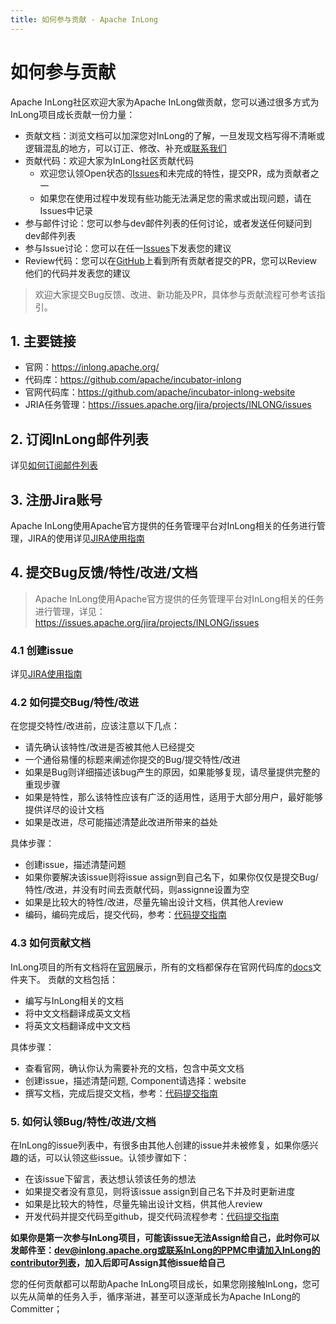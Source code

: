 ```yaml
---
title: 如何参与贡献 - Apache InLong
---
```


# 如何参与贡献
Apache InLong社区欢迎大家为Apache InLong做贡献，您可以通过很多方式为InLong项目成长贡献一份力量：
 - 贡献文档：浏览文档可以加深您对InLong的了解，一旦发现文档写得不清晰或逻辑混乱的地方，可以订正、修改、补充或[联系我们](mailto:dev@inlong.apache.org)
 - 贡献代码：欢迎大家为InLong社区贡献代码
    - 欢迎您认领Open状态的[Issues](https://issues.apache.org/jira/projects/INLONG/issues)和未完成的特性，提交PR，成为贡献者之一
    - 如果您在使用过程中发现有些功能无法满足您的需求或出现问题，请在Issues中记录
 - 参与邮件讨论：您可以参与dev邮件列表的任何讨论，或者发送任何疑问到dev邮件列表
 - 参与Issue讨论：您可以在任一[Issues](https://issues.apache.org/jira/projects/INLONG/issues)下发表您的建议
 - Review代码：您可以在[GitHub](https://github.com/apache/incubator-inlong/pulls)上看到所有贡献者提交的PR，您可以Review他们的代码并发表您的建议
> 欢迎大家提交Bug反馈、改进、新功能及PR，具体参与贡献流程可参考该指引。

## 1. 主要链接
- 官网：https://inlong.apache.org/
- 代码库：https://github.com/apache/incubator-inlong
- 官网代码库：https://github.com/apache/incubator-inlong-website
- JRIA任务管理：https://issues.apache.org/jira/projects/INLONG/issues

## 2. 订阅InLong邮件列表
   详见[如何订阅邮件列表](how-to-subscribe.md)

## 3. 注册Jira账号

Apache InLong使用Apache官方提供的任务管理平台对InLong相关的任务进行管理，JIRA的使用详见[JIRA使用指南](how-to-use-jira.md)

## 4. 提交Bug反馈/特性/改进/文档

> Apache InLong使用Apache官方提供的任务管理平台对InLong相关的任务进行管理，详见：https://issues.apache.org/jira/projects/INLONG/issues

### 4.1 创建issue
详见[JIRA使用指南](how-to-use-jira.md)
### 4.2 如何提交Bug/特性/改进
在您提交特性/改进前，应该注意以下几点：
  - 请先确认该特性/改进是否被其他人已经提交
  - 一个通俗易懂的标题来阐述你提交的Bug/提交特性/改进
  - 如果是Bug则详细描述该bug产生的原因，如果能够复现，请尽量提供完整的重现步骤
  - 如果是特性，那么该特性应该有广泛的适用性，适用于大部分用户，最好能够提供详尽的设计文档
  - 如果是改进，尽可能描述清楚此改进所带来的益处

具体步骤：
- 创建issue，描述清楚问题
- 如果你要解决该issue则将issue assign到自己名下，如果你仅仅是提交Bug/特性/改进，并没有时间去贡献代码，则assignne设置为空
- 如果是比较大的特性/改进，尽量先输出设计文档，供其他人review
- 编码，编码完成后，提交代码，参考：[代码提交指南](how-to-commit.md)

### 4.3 如何贡献文档
InLong项目的所有文档将在[官网](https://inlong.apache.org/)展示，所有的文档都保存在官网代码库的[docs](https://github.com/apache/incubator-inlong-website/tree/master/docs)文件夹下。
贡献的文档包括：
- 编写与InLong相关的文档
- 将中文文档翻译成英文文档
- 将英文文档翻译成中文文档

具体步骤：
- 查看官网，确认你认为需要补充的文档，包含中英文文档
- 创建issue，描述清楚问题, Component请选择：website
- 撰写文档，完成后提交文档，参考：[代码提交指南](how-to-commit.md)

### 5. 如何认领Bug/特性/改进/文档

在InLong的issue列表中，有很多由其他人创建的issue并未被修复，如果你感兴趣的话，可以认领这些issue。认领步骤如下：
  - 在该issue下留言，表达想认领该任务的想法
  - 如果提交者没有意见，则将该issue assign到自己名下并及时更新进度
  - 如果是比较大的特性，尽量先输出设计文档，供其他人review
  - 开发代码并提交代码至github，提交代码流程参考：[代码提交指南](how-to-commit.md)

**如果你是第一次参与InLong项目，可能该issue无法Assign给自己，此时你可以发邮件至：dev@inlong.apache.org或联系InLong的PPMC申请加入InLong的contributor列表，加入后即可Assign其他issue给自己**

您的任何贡献都可以帮助Apache InLong项目成长，如果您刚接触InLong，您可以先从简单的任务入手，循序渐进，甚至可以逐渐成长为Apache InLong的Committer；